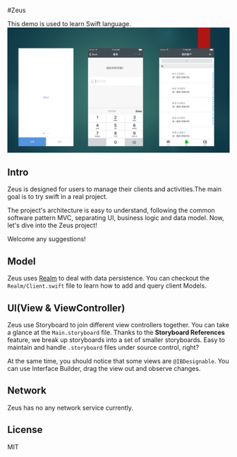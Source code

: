 #Zeus

This demo is used to learn Swift language.
![](https://raw.githubusercontent.com/wuleijun/Zeus/master/preview.png)

## Intro

Zeus is designed for users to manage their clients and activities.The main goal is to try swift in a real project.

The project's architecture is easy to understand, following the common software pattern MVC, separating UI, business logic and data model. Now, let's dive into the Zeus project!

Welcome any suggestions!
## Model

Zeus uses [Realm](https://realm.io) to deal with data persistence. You can checkout the `Realm/Client.swift` file to learn how to add and query client Models.

## UI(View & ViewController)

Zeus use Storyboard to join different view controllers together. You can take a glance at the `Main.storyboard` file. Thanks to the **Storyboard References** feature, we break up storyboards into a set of smaller storyboards. Easy to maintain and handle `.storyboard` files under source control, right?

At the same time, you should notice that some views are `@IBDesignable`. You can use Interface Builder, drag the view out and observe changes.

## Network

Zeus has no any network service currently.

## License

MIT

